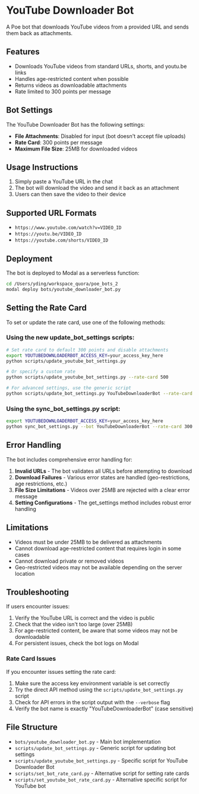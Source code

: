 # YouTube Downloader Bot

A Poe bot that downloads YouTube videos from a provided URL and sends them back as attachments.

## Features

- Downloads YouTube videos from standard URLs, shorts, and youtu.be links
- Handles age-restricted content when possible
- Returns videos as downloadable attachments
- Rate limited to 300 points per message

## Bot Settings

The YouTube Downloader Bot has the following settings:

- **File Attachments**: Disabled for input (bot doesn't accept file uploads)
- **Rate Card**: 300 points per message
- **Maximum File Size**: 25MB for downloaded videos

## Usage Instructions

1. Simply paste a YouTube URL in the chat
2. The bot will download the video and send it back as an attachment
3. Users can then save the video to their device

## Supported URL Formats

- `https://www.youtube.com/watch?v=VIDEO_ID`
- `https://youtu.be/VIDEO_ID`
- `https://youtube.com/shorts/VIDEO_ID`

## Deployment

The bot is deployed to Modal as a serverless function:

```bash
cd /Users/yding/workspace_quora/poe_bots_2
modal deploy bots/youtube_downloader_bot.py
```

## Setting the Rate Card

To set or update the rate card, use one of the following methods:

### Using the new update_bot_settings scripts:

```bash
# Set rate card to default 300 points and disable attachments
export YOUTUBEDOWNLOADERBOT_ACCESS_KEY=your_access_key_here
python scripts/update_youtube_bot_settings.py

# Or specify a custom rate
python scripts/update_youtube_bot_settings.py --rate-card 500

# For advanced settings, use the generic script
python scripts/update_bot_settings.py YouTubeDownloaderBot --rate-card 300 --no-attachments
```

### Using the sync_bot_settings.py script:

```bash
export YOUTUBEDOWNLOADERBOT_ACCESS_KEY=your_access_key_here
python sync_bot_settings.py --bot YouTubeDownloaderBot --rate-card 300
```

## Error Handling

The bot includes comprehensive error handling for:

1. **Invalid URLs** - The bot validates all URLs before attempting to download
2. **Download Failures** - Various error states are handled (geo-restrictions, age restrictions, etc.)
3. **File Size Limitations** - Videos over 25MB are rejected with a clear error message
4. **Setting Configurations** - The get_settings method includes robust error handling

## Limitations

- Videos must be under 25MB to be delivered as attachments
- Cannot download age-restricted content that requires login in some cases
- Cannot download private or removed videos
- Geo-restricted videos may not be available depending on the server location

## Troubleshooting

If users encounter issues:

1. Verify the YouTube URL is correct and the video is public
2. Check that the video isn't too large (over 25MB)
3. For age-restricted content, be aware that some videos may not be downloadable
4. For persistent issues, check the bot logs on Modal

### Rate Card Issues

If you encounter issues setting the rate card:

1. Make sure the access key environment variable is set correctly
2. Try the direct API method using the `scripts/update_bot_settings.py` script
3. Check for API errors in the script output with the `--verbose` flag
4. Verify the bot name is exactly "YouTubeDownloaderBot" (case sensitive)

## File Structure

- `bots/youtube_downloader_bot.py` - Main bot implementation
- `scripts/update_bot_settings.py` - Generic script for updating bot settings
- `scripts/update_youtube_bot_settings.py` - Specific script for YouTube Downloader Bot
- `scripts/set_bot_rate_card.py` - Alternative script for setting rate cards
- `scripts/set_youtube_bot_rate_card.py` - Alternative specific script for YouTube bot
